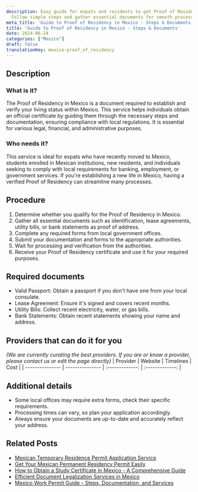 ```yaml
---
description: Easy guide for expats and residents to get Proof of Residency in Mexico.
  Follow simple steps and gather essential documents for smooth processing.
meta_title: 'Guide to Proof of Residency in Mexico - Steps & Documents'
title: 'Guide to Proof of Residency in Mexico - Steps & Documents'
date: 2024-06-24
categories: ["Mexico"]
draft: false
translationKey: mexico-proof_of_residency
---
```



## Description
### What is it?
The Proof of Residency in Mexico is a document required to establish and verify your living status within Mexico. This service helps individuals obtain an official certificate by guiding them through the necessary steps and documentation, ensuring compliance with local regulations. It is essential for various legal, financial, and administrative purposes.

### Who needs it?
This service is ideal for expats who have recently moved to Mexico, students enrolled in Mexican institutions, new residents, and individuals seeking to comply with local requirements for banking, employment, or government services. If you're establishing a new life in Mexico, having a verified Proof of Residency can streamline many processes.

## Procedure

1. Determine whether you qualify for the Proof of Residency in Mexico.
2. Gather all essential documents such as identification, lease agreements, utility bills, or bank statements as proof of address.
3. Complete any required forms from local government offices.
4. Submit your documentation and forms to the appropriate authorities.
5. Wait for processing and verification from the authorities.
6. Receive your Proof of Residency certificate and use it for your required purposes.


## Required documents

- Valid Passport: Obtain a passport if you don't have one from your local consulate.
- Lease Agreement: Ensure it's signed and covers recent months.
- Utility Bills: Collect recent electricity, water, or gas bills.
- Bank Statements: Obtain recent statements showing your name and address.


## Providers that can do it for you
_(We are currently curating the best providers. If you are or know a provider, please contact us or edit the page directly)_
| Provider        |     Website     |     Timelines    |       Cost      |
| --------------- | --------------- |  :-------------: | :-------------: |

## Additional details

- Some local offices may require extra forms, check their specific requirements.
- Processing times can vary, so plan your application accordingly.
- Always ensure your documents are up-to-date and accurately reflect your address.

## Related Posts

- [Mexican Temporary Residence Permit Application Service](https://tramitit.com/english/guides/mexico/temporary_residence_permit/)
- [Get Your Mexican Permanent Residency Permit Easily](https://tramitit.com/english/guides/mexico/permanent_residence_permit/)
- [How to Obtain a Study Certificate in Mexico - A Comprehensive Guide](https://tramitit.com/english/guides/mexico/study_certificate/)
- [Efficient Document Legalization Services in Mexico](https://tramitit.com/english/guides/mexico/document_legalization/)
- [Mexico Work Permit Guide - Steps, Documentation, and Services](https://tramitit.com/english/guides/mexico/work_permit/)